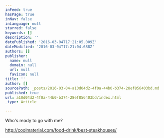 ```yaml
---
inFeed: true
hasPage: true
inNav: false
inLanguage: null
starred: false
keywords: []
description: ''
datePublished: '2016-03-04T17:21:05.009Z'
dateModified: '2016-03-04T17:21:04.688Z'
authors: []
publisher:
  name: null
  domain: null
  url: null
  favicon: null
title: ''
author: []
sourcePath: _posts/2016-03-04-a10d04d2-4f0a-44b0-b374-28ef856403bd.md
published: true
url: a10d04d2-4f0a-44b0-b374-28ef856403bd/index.html
_type: Article

---
```

Who's ready to go with me?

http://coolmaterial.com/food-drink/best-steakhouses/